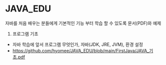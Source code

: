 # JAVA_EDU
자바를 처음 배우는 분들에게 기본적인 기능 부터 학습 할 수 있도록 문서(PDF)와 예제

1. 프로그램 기초 
  - 자바 학습에 앞서 프로그램 무엇인가, 자바(JDK, JRE, JVM), 환경 설정 
  - https://github.com/hyomee/JAVA_EDU/blob/main/FirstJava/JAVA_기초.pdf

  
